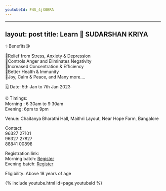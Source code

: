 ```yaml
---
youtubeId: F4S_4jX0ERA
---
```


---
layout: post
title: Learn 💫 SUDARSHAN KRIYA
---

<!--
[Stemming student burnout with SUDARSHAN KRIYA](https://youtu.be/Vlu3arLc0WE) <br/>
[Research about SUDARSHAN KRIYA](https://www.artofliving.org/in-en/research-sudarshan-kriya) <br/>
-->



✨Benefits😘 

<p>
🌟Relief from Stress, Anxiety & Depression <br/>
🌟Controls Anger and Eliminates Negativity <br/>
🌟Increased Concentration & Efficiency <br/>
🌟Better Health & Immunity <br/>
🌟Joy, Calm & Peace, and Many more.... <br/>
</p>

🗓 Date:  5th Jan to 7th Jan 2023 <br/>

⏰ Timings: <br/>
Morning : 6 30am to 9 30am <br/>
Evening:  6pm to 9pm <br/>

Venue: Chaitanya Bharathi Hall, Maithri Layout, Near Hope Farm, Bangalore  <br/>

Contact: <br/>
96327 27101  <br/>
96327 27827  <br/>
88841 00898  <br/>

Registration link: <br/>
Morning batch: [Register](https://aolt.in/751804) <br/>
Evening batch: [Register](https://aolt.in/751806) <br/>

Eligibility: Above 18 years of age

{% include youtube.html id=page.youtubeId %}
